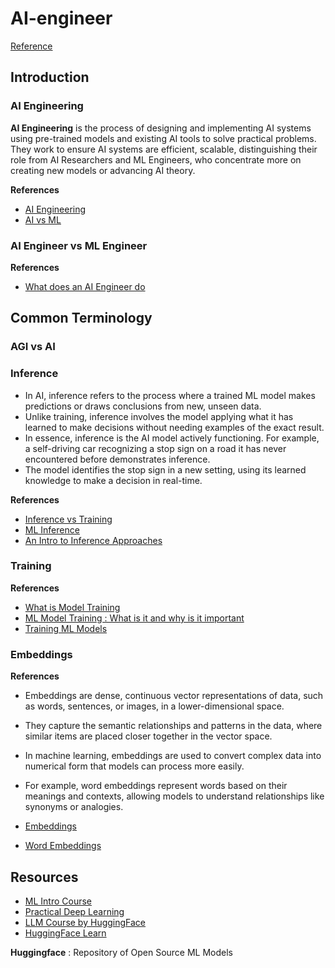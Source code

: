 # AI-engineer

[Reference](https://roadmap.sh/ai-engineer)

## Introduction

### AI Engineering

**AI Engineering** is the process of designing and implementing AI systems using pre-trained models and existing AI tools to solve practical problems. They work to ensure AI systems are efficient, scalable, distinguishing their role from AI Researchers and ML Engineers, who concentrate more on creating new models or advancing AI theory.

**References**

- [AI Engineering](https://en.wikipedia.org/wiki/Artificial_intelligence_engineering)
- [AI vs ML](https://www.youtube.com/watch?v=4RixMPF4xis)

### AI Engineer vs ML Engineer

**References**

- [What does an AI Engineer do](https://www.codecademy.com/resources/blog/what-does-an-ai-engineer-do/)

## Common Terminology

### AGI vs AI

### Inference

- In AI, inference refers to the process where a trained ML model makes predictions or draws conclusions from new, unseen data.
- Unlike training, inference involves the model applying what it has learned to make decisions without needing examples of the exact result.
- In essence, inference is the AI model actively functioning. For example, a self-driving car recognizing a stop sign on a road it has never encountered before demonstrates inference.
- The model identifies the stop sign in a new setting, using its learned knowledge to make a decision in real-time.

**References**

- [Inference vs Training](https://www.cloudflare.com/learning/ai/inference-vs-training/)
- [ML Inference](https://hazelcast.com/glossary/machine-learning-inference/)
- [An Intro to Inference Approaches](https://www.datacamp.com/blog/what-is-machine-learning-inference)

### Training

**References**

- [What is Model Training](https://oden.io/glossary/model-training/)
- [ML Model Training : What is it and why is it important](https://domino.ai/blog/what-is-machine-learning-model-training)
- [Training ML Models](https://docs.aws.amazon.com/machine-learning/latest/dg/training-ml-models.html)

### Embeddings

**References**

- Embeddings are dense, continuous vector representations of data, such as words, sentences, or images, in a lower-dimensional space.
- They capture the semantic relationships and patterns in the data, where similar items are placed closer together in the vector space.
- In machine learning, embeddings are used to convert complex data into numerical form that models can process more easily.
- For example, word embeddings represent words based on their meanings and contexts, allowing models to understand relationships like synonyms or analogies.

- [Embeddings](https://www.cloudflare.com/en-gb/learning/ai/what-are-embeddings/)
- [Word Embeddings](https://www.youtube.com/watch?v=wgfSDrqYMJ4)

## Resources

- [ML Intro Course](https://mlcourse.ai/book/topic01/topic01_intro.html)
- [Practical Deep Learning](https://course.fast.ai/)
- [LLM Course by HuggingFace](https://huggingface.co/learn/llm-course/chapter0/1?fw=pt)
- [HuggingFace Learn](https://huggingface.co/learn)

**Huggingface** : Repository of Open Source ML Models
